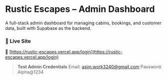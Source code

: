# Rustic Escapes – Admin Dashboard

A full-stack admin dashboard for managing cabins, bookings, and customer data, built with Supabase as the backend.

### 🚀 Live Site

🔗 [https://rustic-escapes.vercel.app/login](https://rustic-escapes.vercel.app/login)

> **Test Admin Credentials**
> Email: asim.work3240@gmail.com
> Password: Alpha@1234

